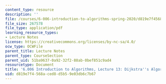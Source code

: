 ```yaml
---
content_type: resource
description: ''
file: /courses/6-006-introduction-to-algorithms-spring-2020/d819e7f4568aced8d5b59e03db6c7b67_MIT6_006S20_lec13.pdf
file_size: 267578
file_type: application/pdf
learning_resource_types:
- Lecture Notes
license: https://creativecommons.org/licenses/by-nc-sa/4.0/
ocw_type: OCWFile
parent_title: Lecture Notes
parent_type: CourseSection
parent_uid: 51ba9637-0a92-32f2-88ab-0bef851c9ad4
resourcetype: Document
title: '6.006 Introduction to Algorithms, Lecture 13: Dijkstra''s Algorithm'
uid: d819e7f4-568a-ced8-d5b5-9e03db6c7b67
---
```

